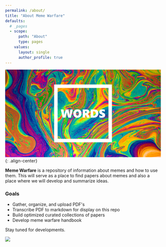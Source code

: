 ```yaml
---
permalink: /about/
title: "About Meme Warfare"
defaults:
  # _pages
  - scope:
      path: "About"
      type: pages
    values:
      layout: single
      author_profile: true
---
```


![](/assets/images/splash-about.png){: .align-center}

**Meme Warfare** is a repository of information about memes and how to use them. This will serve as a place to find papers about memes and also a place where we will develop and summarize ideas.

### Goals
- Gather, organize, and upload PDF's
- Transcribe PDF to markdown for display on this repo
- Build optimized curated collections of papers
- Develop meme warfare handbook

Stay tuned for developments.

[![](https://badgen.net/badge/Built%20with/❤️%20by%20Joe/F96854)](https://twitter.com/_joerodgers)
